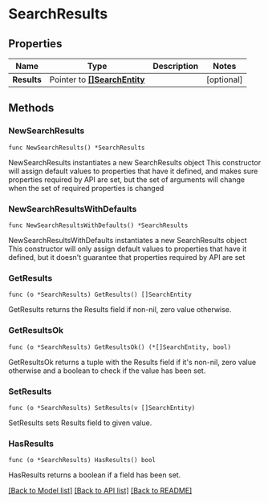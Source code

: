 # SearchResults

## Properties

Name | Type | Description | Notes
------------ | ------------- | ------------- | -------------
**Results** | Pointer to [**[]SearchEntity**](SearchEntity.md) |  | [optional] 

## Methods

### NewSearchResults

`func NewSearchResults() *SearchResults`

NewSearchResults instantiates a new SearchResults object
This constructor will assign default values to properties that have it defined,
and makes sure properties required by API are set, but the set of arguments
will change when the set of required properties is changed

### NewSearchResultsWithDefaults

`func NewSearchResultsWithDefaults() *SearchResults`

NewSearchResultsWithDefaults instantiates a new SearchResults object
This constructor will only assign default values to properties that have it defined,
but it doesn't guarantee that properties required by API are set

### GetResults

`func (o *SearchResults) GetResults() []SearchEntity`

GetResults returns the Results field if non-nil, zero value otherwise.

### GetResultsOk

`func (o *SearchResults) GetResultsOk() (*[]SearchEntity, bool)`

GetResultsOk returns a tuple with the Results field if it's non-nil, zero value otherwise
and a boolean to check if the value has been set.

### SetResults

`func (o *SearchResults) SetResults(v []SearchEntity)`

SetResults sets Results field to given value.

### HasResults

`func (o *SearchResults) HasResults() bool`

HasResults returns a boolean if a field has been set.


[[Back to Model list]](../README.md#documentation-for-models) [[Back to API list]](../README.md#documentation-for-api-endpoints) [[Back to README]](../README.md)


